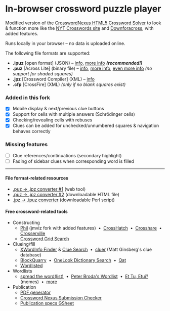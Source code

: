 # In-browser crossword puzzle player

Modified version of the [CrosswordNexus HTML5 Crossword Solver](https://github.com/crosswordnexus/html5-crossword-solver) to look & function more like the [NYT Crosswords site](https://www.nytimes.com/crosswords) and [Downforacross](https://github.com/downforacross/downforacross.com), with added features.

Runs locally in your browser – no data is uploaded online.

The following file formats are supported:

 - **.ipuz** [open format] (JSON) – [info](http://www.ipuz.org/), [more info](http://fileformats.archiveteam.org/wiki/IPUZ) **_(recommended!)_**
 - **.puz** [Across Lite] (binary file) – [info](https://code.google.com/archive/p/puz/wikis/FileFormat.wiki), [more info](http://fileformats.archiveteam.org/wiki/PUZ_(crossword_puzzles)), [even more info](https://www.litsoft.com/across/docs/AcrossTextFormat.pdf) _(no support for shaded squares)_
 - **.jpz** [Crossword Compiler] (XML) – [info](http://crossword.info/docs/puzzle.xsd.html)
 - **.cfp** [CrossFire] (XML) _(only if no blank squares exist)_

### Added in this fork
- [x] Mobile display & next/previous clue buttons
- [x] Support for cells with multiple answers (Schrödinger cells)
- [x] Checking/revealing cells with rebuses
- [x] Clues can be added for unchecked/unnumbered squares & navigation behaves correctly

### Missing features

 - [ ] Clue references/continuations (secondary highlight)
 - [ ] Fading of sidebar clues when corresponding word is filled

---

#### File format-related resources

 * [.puz → .jpz converter #1](https://jpd236.github.io/kotwords/crossword.html) (web tool)
 * [.puz → .jpz converter #2](https://github.com/crosswordnexus/crossword-tools/blob/main/jscrossword/index.html) (downloadable HTML file)
 * [.jpz → .ipuz converter](https://sourceforge.net/p/jpz2ipuz/code/HEAD/tree/jpz2ipuz.pl) (downloadable Perl script)

#### Free crossword-related tools

 * Constructing
   * [Phil](https://www.jmviz.dev/Phil/) (jmviz fork with added features) &nbsp;•&nbsp; [CrossHatch](https://ben4808.github.io/) &nbsp;•&nbsp; [Crosshare](https://crosshare.org/construct) &nbsp;•&nbsp; [Crosserville](https://www.crosserville.com/)
   * [Crossword Grid Search](https://ugleh.com/gridsearch/)
 * Clueing/fill
   * [XWordInfo Finder](https://www.xwordinfo.com/Finder) &amp; [Clue Search](https://www.xwordinfo.com/SearchClues) &nbsp;•&nbsp; [cluer](https://tiwwdty.com/clue/) (Matt Ginsberg's clue database)
   * [BlockQuarry](https://blockquarry.net/) &nbsp;•&nbsp; [OneLook Dictionary Search](https://www.onelook.com/) &nbsp;•&nbsp; [Qat](https://www.quinapalus.com/cgi-bin/qat)
   * [Wordlisted](https://aaronson.org/wordlisted/)
 * Wordlists
   * [spread the word(list)](https://www.spreadthewordlist.com/wordlist) &nbsp;•&nbsp; [Peter Broda's Wordlist](https://peterbroda.me/crosswords/wordlist/) &nbsp;•&nbsp; [Et Tu, Etui?](https://ettuetui.blogspot.com/2021/07/one-year-of-et-tu-etui.html) (memes) &nbsp;•&nbsp; [more](https://old.reddit.com/r/crossword/comments/nqsuku/all_the_downloadable_word_lists_ive_been_able_to/)
 * Publication
   * [PDF generator](https://njyoon.github.io/pdf)
   * [Crossword Nexus Submission Checker](https://crosswordnexus.com/apps/submission_check/)
   * [Publication specs GSheet](https://docs.google.com/spreadsheets/d/12HGynb2VpJR2akQPT7iCMUBXxqcwzmk3kJjic8F24Kk/edit?usp=sharing)
